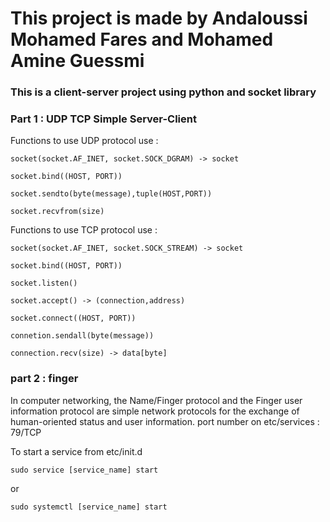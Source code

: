 # This project is made by Andaloussi Mohamed Fares and Mohamed Amine Guessmi
### This is a client-server project using python and socket library 

### Part 1 : UDP TCP Simple Server-Client

Functions to use UDP protocol use : 

```
socket(socket.AF_INET, socket.SOCK_DGRAM) -> socket
```
```
socket.bind((HOST, PORT))
```
```
socket.sendto(byte(message),tuple(HOST,PORT))
```
```
socket.recvfrom(size)
```

Functions to use TCP protocol use :
```
socket(socket.AF_INET, socket.SOCK_STREAM) -> socket
```
```
socket.bind((HOST, PORT))
```
```
socket.listen()
```
```
socket.accept() -> (connection,address)
```
```
socket.connect((HOST, PORT))
```
```
connetion.sendall(byte(message))
```
```
connection.recv(size) -> data[byte]
```
### part 2 : finger 
In computer networking, the Name/Finger protocol and the Finger user information protocol are simple network protocols for the exchange of human-oriented status and user information.
port number on etc/services : 79/TCP

To start a service from etc/init.d 
```
sudo service [service_name] start 
``` 
or 
```
sudo systemctl [service_name] start 
```

